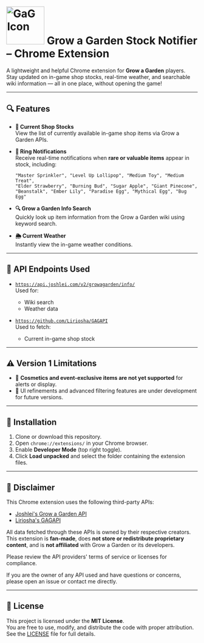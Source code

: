 # <img src="https://github.com/user-attachments/assets/2ea6143d-3d49-46bb-ae04-7bb2e99fe839" alt="GaG Icon" width="100" height="100"> Grow a Garden Stock Notifier – Chrome Extension
A lightweight and helpful Chrome extension for **Grow a Garden** players. Stay updated on in-game shop stocks, real-time weather, and searchable wiki information — all in one place, without opening the game!

---

## 🔍 Features

- **🛒 Current Shop Stocks**  
  View the list of currently available in-game shop items via Grow a Garden APIs.

- **🔔 Ring Notifications**  
  Receive real-time notifications when **rare or valuable items** appear in stock, including:
  
  ```
  "Master Sprinkler", "Level Up Lollipop", "Medium Toy", "Medium Treat", 
  "Elder Strawberry", "Burning Bud", "Sugar Apple", "Giant Pinecone", 
  "Beanstalk", "Ember Lily", "Paradise Egg", "Mythical Egg", "Bug Egg"
  ```

- **🔍 Grow a Garden Info Search**  
  Quickly look up item information from the Grow a Garden wiki using keyword search.

- **🌦️ Current Weather**  
  Instantly view the in-game weather conditions.

---

## 🔗 API Endpoints Used

- [`https://api.joshlei.com/v2/growagarden/info/`](https://api.joshlei.com/v2/growagarden/info/)  
  Used for:
  - Wiki search
  - Weather data

- [`https://github.com/Liriosha/GAGAPI`](https://github.com/Liriosha/GAGAPI)  
  Used to fetch:
  - Current in-game shop stock

---

## ⚠️ Version 1 Limitations

- 🎨 **Cosmetics and event-exclusive items are not yet supported** for alerts or display.
- 🧪 UI refinements and advanced filtering features are under development for future versions.

---

## 🚀 Installation

1. Clone or download this repository.
2. Open `chrome://extensions/` in your Chrome browser.
3. Enable **Developer Mode** (top right toggle).
4. Click **Load unpacked** and select the folder containing the extension files.

---

## 📢 Disclaimer

This Chrome extension uses the following third-party APIs:

- [Joshlei's Grow a Garden API](https://api.joshlei.com/)
- [Liriosha's GAGAPI](https://github.com/Liriosha/GAGAPI)

All data fetched through these APIs is owned by their respective creators.  
This extension is **fan-made**, does **not store or redistribute proprietary content**, and is **not affiliated** with Grow a Garden or its developers.

Please review the API providers' terms of service or licenses for compliance.

If you are the owner of any API used and have questions or concerns, please open an issue or contact me directly.

---

## 📄 License

This project is licensed under the **MIT License**.  
You are free to use, modify, and distribute the code with proper attribution.  
See the [LICENSE](./LICENSE) file for full details.
